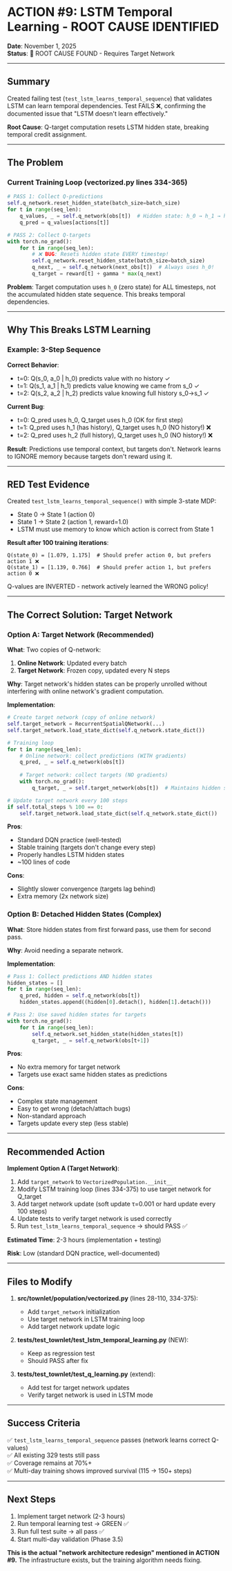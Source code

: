 # ACTION #9: LSTM Temporal Learning - ROOT CAUSE IDENTIFIED

**Date**: November 1, 2025  
**Status**: 🔴 ROOT CAUSE FOUND - Requires Target Network

---

## Summary

Created failing test (`test_lstm_learns_temporal_sequence`) that validates LSTM can learn temporal dependencies. Test FAILS ❌, confirming the documented issue that "LSTM doesn't learn effectively."

**Root Cause**: Q-target computation resets LSTM hidden state, breaking temporal credit assignment.

---

## The Problem

### Current Training Loop (vectorized.py lines 334-365)

```python
# PASS 1: Collect Q-predictions
self.q_network.reset_hidden_state(batch_size=batch_size)
for t in range(seq_len):
    q_values, _ = self.q_network(obs[t])  # Hidden state: h_0 → h_1 → h_2 ...
    q_pred = q_values[actions[t]]

# PASS 2: Collect Q-targets  
with torch.no_grad():
    for t in range(seq_len):
        # ❌ BUG: Resets hidden state EVERY timestep!
        self.q_network.reset_hidden_state(batch_size=batch_size)
        q_next, _ = self.q_network(next_obs[t])  # Always uses h_0!
        q_target = reward[t] + gamma * max(q_next)
```

**Problem**: Target computation uses `h_0` (zero state) for ALL timesteps, not the accumulated hidden state sequence. This breaks temporal dependencies.

---

## Why This Breaks LSTM Learning

### Example: 3-Step Sequence

**Correct Behavior**:

- t=0: Q(s_0, a_0 | h_0) predicts value with no history ✓
- t=1: Q(s_1, a_1 | h_1) predicts value knowing we came from s_0 ✓  
- t=2: Q(s_2, a_2 | h_2) predicts value knowing full history s_0→s_1 ✓

**Current Bug**:

- t=0: Q_pred uses h_0, Q_target uses h_0 (OK for first step)
- t=1: Q_pred uses h_1 (has history), Q_target uses h_0 (NO history!) ❌
- t=2: Q_pred uses h_2 (full history), Q_target uses h_0 (NO history!) ❌

**Result**: Predictions use temporal context, but targets don't. Network learns to IGNORE memory because targets don't reward using it.

---

## RED Test Evidence

Created `test_lstm_learns_temporal_sequence()` with simple 3-state MDP:

- State 0 → State 1 (action 0)
- State 1 → State 2 (action 1, reward=1.0)
- LSTM must use memory to know which action is correct from State 1

**Result after 100 training iterations**:

```
Q(state_0) = [1.079, 1.175]  # Should prefer action 0, but prefers action 1 ❌
Q(state_1) = [1.139, 0.766]  # Should prefer action 1, but prefers action 0 ❌
```

Q-values are INVERTED - network actively learned the WRONG policy!

---

## The Correct Solution: Target Network

### Option A: Target Network (Recommended)

**What**:  Two copies of Q-network:

1. **Online Network**: Updated every batch
2. **Target Network**: Frozen copy, updated every N steps

**Why**: Target network's hidden states can be properly unrolled without interfering with online network's gradient computation.

**Implementation**:

```python
# Create target network (copy of online network)
self.target_network = RecurrentSpatialQNetwork(...)
self.target_network.load_state_dict(self.q_network.state_dict())

# Training loop
for t in range(seq_len):
    # Online network: collect predictions (WITH gradients)
    q_pred, _ = self.q_network(obs[t])
    
    # Target network: collect targets (NO gradients)
    with torch.no_grad():
        q_target, _ = self.target_network(obs[t])  # Maintains hidden state!

# Update target network every 100 steps
if self.total_steps % 100 == 0:
    self.target_network.load_state_dict(self.q_network.state_dict())
```

**Pros**:

- Standard DQN practice (well-tested)
- Stable training (targets don't change every step)
- Properly handles LSTM hidden states
- ~100 lines of code

**Cons**:

- Slightly slower convergence (targets lag behind)
- Extra memory (2x network size)

### Option B: Detached Hidden States (Complex)

**What**: Store hidden states from first forward pass, use them for second pass.

**Why**: Avoid needing a separate network.

**Implementation**:

```python
# Pass 1: Collect predictions AND hidden states
hidden_states = []
for t in range(seq_len):
    q_pred, hidden = self.q_network(obs[t])
    hidden_states.append((hidden[0].detach(), hidden[1].detach()))

# Pass 2: Use saved hidden states for targets
with torch.no_grad():
    for t in range(seq_len):
        self.q_network.set_hidden_state(hidden_states[t])
        q_target, _ = self.q_network(obs[t+1])
```

**Pros**:

- No extra memory for target network
- Targets use exact same hidden states as predictions

**Cons**:

- Complex state management
- Easy to get wrong (detach/attach bugs)
- Non-standard approach
- Targets update every step (less stable)

---

## Recommended Action

**Implement Option A (Target Network)**:

1. Add `target_network` to `VectorizedPopulation.__init__`
2. Modify LSTM training loop (lines 334-375) to use target network for Q_target
3. Add target network update (soft update τ=0.001 or hard update every 100 steps)
4. Update tests to verify target network is used correctly
5. Run `test_lstm_learns_temporal_sequence` → should PASS ✅

**Estimated Time**: 2-3 hours (implementation + testing)

**Risk**: Low (standard DQN practice, well-documented)

---

## Files to Modify

1. **src/townlet/population/vectorized.py** (lines 28-110, 334-375):
   - Add `target_network` initialization
   - Use target network in LSTM training loop
   - Add target network update logic

2. **tests/test_townlet/test_lstm_temporal_learning.py** (NEW):
   - Keep as regression test
   - Should PASS after fix

3. **tests/test_townlet/test_q_learning.py** (extend):
   - Add test for target network updates
   - Verify target network is used in LSTM mode

---

## Success Criteria

✅ `test_lstm_learns_temporal_sequence` passes (network learns correct Q-values)  
✅ All existing 329 tests still pass  
✅ Coverage remains at 70%+  
✅ Multi-day training shows improved survival (115 → 150+ steps)

---

## Next Steps

1. Implement target network (2-3 hours)
2. Run temporal learning test → GREEN ✅
3. Run full test suite → all pass ✅
4. Start multi-day validation (Phase 3.5)

**This is the actual "network architecture redesign" mentioned in ACTION #9.** The infrastructure exists, but the training algorithm needs fixing.
